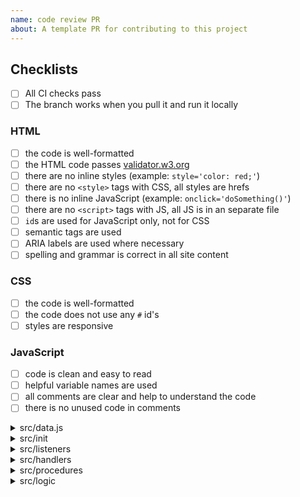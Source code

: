 ```yaml
---
name: code review PR
about: A template PR for contributing to this project
---
```


<!--
  make this PR easy to find:

  - assign yourself
  - labels: `for: _`, `type: _`, ...
  - milestones
  - request a review
-->

## Checklists

- [ ] All CI checks pass
- [ ] The branch works when you pull it and run it locally

<!--
  here are some more specific checklists for different types of code
  you can delete the checklists that don't apply to your PR
-->

### HTML

- [ ] the code is well-formatted
- [ ] the HTML code passes [validator.w3.org](https://validator.w3.org/)
- [ ] there are no inline styles (example: `style='color: red;'`)
- [ ] there are no `<style>` tags with CSS, all styles are hrefs
- [ ] there is no inline JavaScript (example: `onclick='doSomething()'`)
- [ ] there are no `<script>` tags with JS, all JS is in an separate file
- [ ] `id`s are used for JavaScript only, not for CSS
- [ ] semantic tags are used
- [ ] ARIA labels are used where necessary
- [ ] spelling and grammar is correct in all site content

### CSS

- [ ] the code is well-formatted
- [ ] the code does not use any `#` id's
- [ ] styles are responsive

### JavaScript

- [ ] code is clean and easy to read
- [ ] helpful variable names are used
- [ ] all comments are clear and help to understand the code
- [ ] there is no unused code in comments

<details>
<summary>src/data.js</summary>
<br>

- [ ] the file does not import anything
- [ ] the file only exports JS data (primitives, arrays, objects, ...)
- [ ] the file does not contain any functions or logic
- (optional) the data is documented with JSDocs

</details>
<details>
<summary>src/init</summary>
<br>

- [ ] there is an `index.js` that is included by the `index.html` file
- [ ] `../listener` files are imported
- [ ] there is no code that needs to run _after_ the page is initialized

</details>
<details>
<summary>src/listeners</summary>
<br>

- [ ] the DOM can be queried to find elements
- [ ] the DOM _is not_ be modified
- [ ] handlers are imported and used as callbacks to event listeners
- [ ] no other functions are imported or used

</details>
<details>
<summary>src/handlers</summary>
<br>

- [ ] handlers have a JSDoc comment
- [ ] handlers are used as a callback to `.addEventListener` somewhere in the program
- [ ] functions from `/logic` or `/procedures` files may be imported and called
- [ ] functions from `/handlers` may be imported and attached to the DOM with event listeners
- [ ] data from `/data.js` may be imported and used
- [ ] handlers may read and write to the DOM
- [ ] handlers _do not_ return values that you will need later in the program

</details>
<details>
<summary>src/procedures</summary>
<br>

- [ ] procedures have a JSDoc comment
- [ ] procedures _is not_ used as a callback to `.addEventListener` anywhere in the program
- [ ] functions from `/logic` or `/procedures` may be imported and called
- [ ] functions from `/handlers` may be imported and attached to the DOM with event listeners
- [ ] data from `/data.js` may be imported and used
- [ ] procedures may read and write to the DOM
- [ ] procedures may return values to be used later in the program

</details>
<details>
<summary>src/logic</summary>
<br>

- [ ] the handler has a complete and correct JSDoc comment
- [ ] other functions from `/logic` may be imported and called
- [ ] the function _does not_ read or write to the DOM
- [ ] the function _does not_ log to the console
- [ ] each logic function has a `.spec.js` file
  - [ ] tests are simple with no extra code
  - [ ] tests are well-named
  - [ ] tests cover common use cases (bonus for edge cases)
  - [ ] tests check for side-effects (if necessary)

</details>
